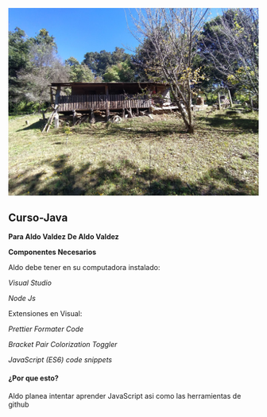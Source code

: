 ﻿![Portada](IMG/IMG_20201220_140843.jpg)
 ## Curso-Java #
 **Para Aldo Valdez**
**De Aldo Valdez**

**Componentes Necesarios**

Aldo debe tener en su computadora instalado:

*Visual Studio*

*Node Js*

Extensiones en Visual:

*Prettier Formater Code*

*Bracket Pair Colorization Toggler*

*JavaScript (ES6) code snippets*

#### ¿Por que esto?

Aldo planea intentar aprender JavaScript asi como las herramientas de github
